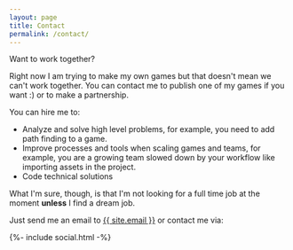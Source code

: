 ```yaml
---
layout: page
title: Contact
permalink: /contact/
---
```


Want to work together?

Right now I am trying to make my own games but that doesn't mean we can't work together. You can contact me to publish one of my games if you want :) or to make a partnership.

You can hire me to:
* Analyze and solve high level problems, for example, you need to add path finding to a game.
* Improve processes and tools when scaling games and teams, for example, you are a growing team slowed down by your workflow like importing assets in the project. 
* Code technical solutions

What I'm sure, though, is that I'm not looking for a full time job at the moment **unless** I find a dream job.

Just send me an email to <a class="u-email" href="mailto:{{ site.email }}">{{ site.email }}</a> or contact me via:

<div>
   {%- include social.html -%}
</div>